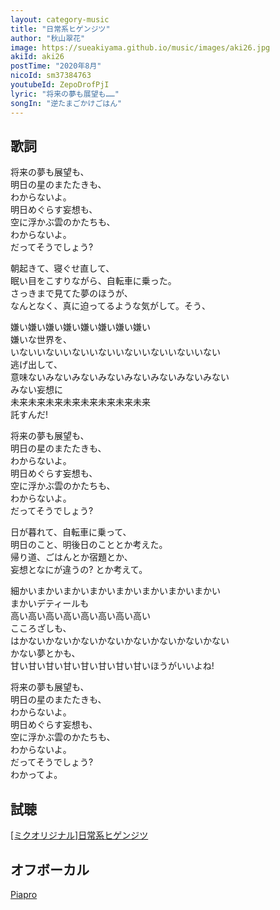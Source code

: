 ```yaml
---
layout: category-music
title: "日常系ヒゲンジツ"
author: "秋山翠花"
image: https://sueakiyama.github.io/music/images/aki26.jpg
akiId: aki26
postTime: "2020年8月"
nicoId: sm37384763
youtubeId: ZepoDrofPjI
lyric: "将来の夢も展望も……"
songIn: "逆たまごかけごはん"
---
```


## 歌詞

将来の夢も展望も、  
明日の星のまたたきも、  
わからないよ。  
明日めぐらす妄想も、  
空に浮かぶ雲のかたちも、  
わからないよ。  
だってそうでしょう?

朝起きて、寝ぐせ直して、  
眠い目をこすりながら、自転車に乗った。  
さっきまで見てた夢のほうが、  
なんとなく、真に迫ってるような気がして。そう、

嫌い嫌い嫌い嫌い嫌い嫌い嫌い嫌い  
嫌いな世界を、  
いないいないいないいないいないいないいないいない  
逃げ出して、  
意味ないみないみないみないみないみないみないみない  
みない妄想に  
未来未来未来未来未来未来未来未来  
託すんだ!

将来の夢も展望も、  
明日の星のまたたきも、  
わからないよ。  
明日めぐらす妄想も、  
空に浮かぶ雲のかたちも、  
わからないよ。  
だってそうでしょう?

日が暮れて、自転車に乗って、  
明日のこと、明後日のこととか考えた。  
帰り道、ごはんとか宿題とか、  
妄想となにが違うの? とか考えて。  

細かいまかいまかいまかいまかいまかいまかいまかい  
まかいデティールも  
高い高い高い高い高い高い高い高い  
こころざしも、  
はかないかないかないかないかないかないかないかない  
かない夢とかも、  
甘い甘い甘い甘い甘い甘い甘い甘いほうがいいよね!

将来の夢も展望も、  
明日の星のまたたきも、  
わからないよ。  
明日めぐらす妄想も、  
空に浮かぶ雲のかたちも、  
わからないよ。  
だってそうでしょう?  
わかってよ。

## 試聴
<script type="application/javascript" src="https://embed.nicovideo.jp/watch/sm37384763/script?w=640&h=360"></script><noscript><a href="https://www.nicovideo.jp/watch/sm37384763">[ミクオリジナル]日常系ヒゲンジツ</a></noscript>

## オフボーカル

<a href="https://piapro.jp/t/1iOY" target="_blank">Piapro</a>
